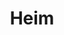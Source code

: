 ---
title: Heim
home: true
heroImage: image/home.png
heroText: Augus
tagline: eine Sache noch
actions:
  - text: Lerne mehr über  >
    link: /home/
    type: primary
footer: <div>MIT Licensed | Made by <a href="https://github.com/DrAugus/" target="_blank">DrAugus</a></div><div>This page was generated by <a href="https://pages.github.com/" target="_blank">GitHub Pages</a>.</div>
footerHtml: true
navbar: false
---